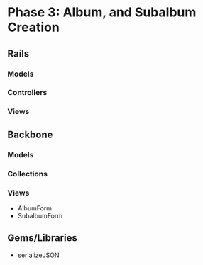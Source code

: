 # Phase 3: Album, and Subalbum Creation

## Rails
### Models

### Controllers

### Views

## Backbone
### Models

### Collections

### Views
* AlbumForm
* SubalbumForm

## Gems/Libraries
* serializeJSON
